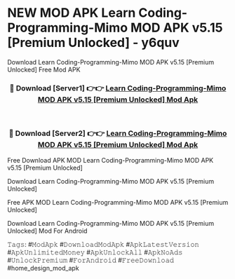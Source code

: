 # NEW MOD APK Learn Coding-Programming-Mimo MOD APK v5.15 [Premium Unlocked] - y6quv
Download Learn Coding-Programming-Mimo MOD APK v5.15 [Premium Unlocked] Free Mod APK

<div align="center">
<h3>🔴 Download [Server1] 👉👉 <a href="https://apk-comot.site?title=Learn_Coding-Programming-Mimo_MOD_APK_v5.15_[Premium_Unlocked]">Learn Coding-Programming-Mimo MOD APK v5.15 [Premium Unlocked] Mod Apk</a></h3><br>

<h3>🔴 Download [Server2] 👉👉 <a href="https://apk-comot.site?title=Learn_Coding-Programming-Mimo_MOD_APK_v5.15_[Premium_Unlocked]">Learn Coding-Programming-Mimo MOD APK v5.15 [Premium Unlocked] Mod Apk</a></h3>
</div>


Free Download APK MOD Learn Coding-Programming-Mimo MOD APK v5.15 [Premium Unlocked]

Download Learn Coding-Programming-Mimo MOD APK v5.15 [Premium Unlocked] 

Free APK MOD Learn Coding-Programming-Mimo MOD APK v5.15 [Premium Unlocked] 

Download Learn Coding-Programming-Mimo MOD APK v5.15 [Premium Unlocked] Mod For Android

𝚃𝚊𝚐𝚜: #𝙼𝚘𝚍𝙰𝚙𝚔 #𝙳𝚘𝚠𝚗𝚕𝚘𝚊𝚍𝙼𝚘𝚍𝙰𝚙𝚔 #𝙰𝚙𝚔𝙻𝚊𝚝𝚎𝚜𝚝𝚅𝚎𝚛𝚜𝚒𝚘𝚗 #𝙰𝚙𝚔𝚄𝚗𝚕𝚒𝚖𝚒𝚝𝚎𝚍𝙼𝚘𝚗𝚎𝚢 #𝙰𝚙𝚔𝚄𝚗𝚕𝚘𝚌𝚔𝙰𝚕𝚕 #𝙰𝚙𝚔𝙽𝚘𝙰𝚍𝚜 #𝚄𝚗𝚕𝚘𝚌𝚔𝙿𝚛𝚎𝚖𝚒𝚞𝚖 #𝙵𝚘𝚛𝙰𝚗𝚍𝚛𝚘𝚒𝚍 #𝙵𝚛𝚎𝚎𝙳𝚘𝚠𝚗𝚕𝚘𝚊𝚍 #home_design_mod_apk
